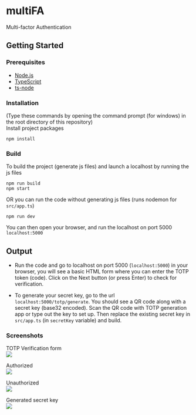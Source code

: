 # multiFA
Multi-factor Authentication

## Getting Started
### Prerequisites
* [Node.js](https://nodejs.org/en/)
* [TypeScript](https://www.typescriptlang.org/download)
* [ts-node](https://www.npmjs.com/package/ts-node)

### Installation
(Type these commands by opening the command prompt (for windows) in the root directory of this repository)\
Install project packages
```
npm install
```
### Build
To build the project (generate js files) and launch a localhost by running the js files
```
npm run build
npm start
```
OR you can run the code without generating js files (runs nodemon for `src/app.ts`)
```
npm run dev
```
You can then open your browser, and run the localhost on port 5000
```localhost:5000```

## Output
* Run the code and go to localhost on port 5000 (`localhost:5000`) in your browser, you will see a basic HTML form where you can enter the TOTP token (code). Click on the Next button (or press Enter) to check for verification.

* To generate your secret key, go to the url `localhost:5000/totp/generate`. You should see a QR code along with a secret key (base32 encoded). Scan the QR code with TOTP generation app or type out the key to set up. Then replace the existing secret key in `src/app.ts` (in `secretKey` variable) and build.

### Screenshots

TOTP Verification form\
![](img/totpVerification.png)

Authorized\
![](img/json_authorized.png)

Unauthorized\
![](img/json_unauthorized.png)

Generated secret key\
![](img/qrcode.png)
